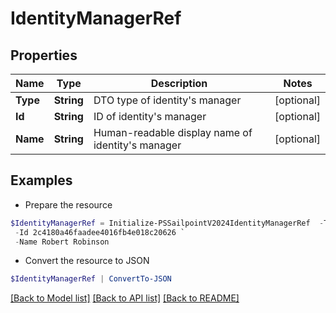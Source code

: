 # IdentityManagerRef
## Properties

Name | Type | Description | Notes
------------ | ------------- | ------------- | -------------
**Type** | **String** | DTO type of identity&#39;s manager | [optional] 
**Id** | **String** | ID of identity&#39;s manager | [optional] 
**Name** | **String** | Human-readable display name of identity&#39;s manager | [optional] 

## Examples

- Prepare the resource
```powershell
$IdentityManagerRef = Initialize-PSSailpointV2024IdentityManagerRef  -Type IDENTITY `
 -Id 2c4180a46faadee4016fb4e018c20626 `
 -Name Robert Robinson
```

- Convert the resource to JSON
```powershell
$IdentityManagerRef | ConvertTo-JSON
```

[[Back to Model list]](../README.md#documentation-for-models) [[Back to API list]](../README.md#documentation-for-api-endpoints) [[Back to README]](../README.md)

